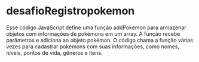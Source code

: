 # desafioRegistropokemon
Esse código JavaScript define uma função addPokemon para armazenar objetos com informações de pokémons em um array. A função recebe parâmetros e adiciona ao objeto pokémon. O código chama a função várias vezes para cadastrar pokémons com suas informações, como nomes, níveis, pontos de vida, gêneros e itens. 
